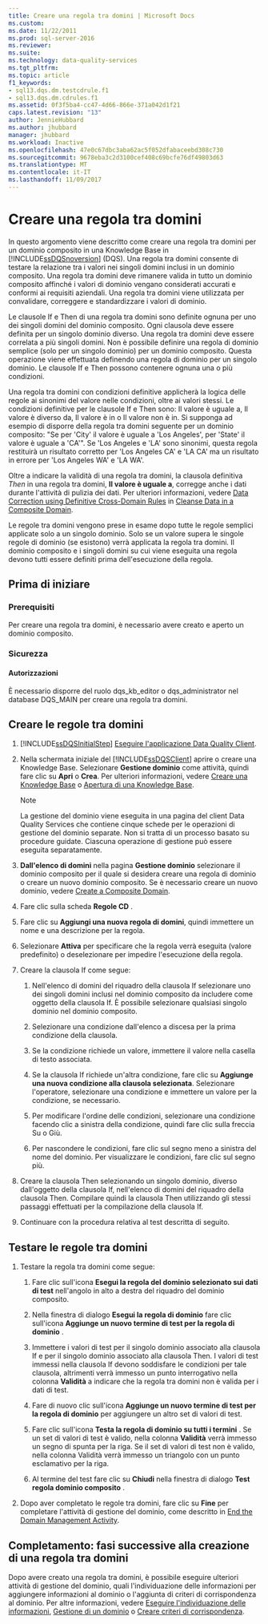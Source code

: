 ```yaml
---
title: Creare una regola tra domini | Microsoft Docs
ms.custom: 
ms.date: 11/22/2011
ms.prod: sql-server-2016
ms.reviewer: 
ms.suite: 
ms.technology: data-quality-services
ms.tgt_pltfrm: 
ms.topic: article
f1_keywords:
- sql13.dqs.dm.testcdrule.f1
- sql13.dqs.dm.cdrules.f1
ms.assetid: 0f3f5ba4-cc47-4d66-866e-371a042d1f21
caps.latest.revision: "13"
author: JennieHubbard
ms.author: jhubbard
manager: jhubbard
ms.workload: Inactive
ms.openlocfilehash: 47e0c67dbc3aba62ac5f052dfabaceebd308c730
ms.sourcegitcommit: 9678eba3c2d3100cef408c69bcfe76df49803d63
ms.translationtype: MT
ms.contentlocale: it-IT
ms.lasthandoff: 11/09/2017
---
```

# <a name="create-a-cross-domain-rule"></a>Creare una regola tra domini
  In questo argomento viene descritto come creare una regola tra domini per un dominio composito in una Knowledge Base in [!INCLUDE[ssDQSnoversion](../includes/ssdqsnoversion-md.md)] (DQS). Una regola tra domini consente di testare la relazione tra i valori nei singoli domini inclusi in un dominio composito. Una regola tra domini deve rimanere valida in tutto un dominio composito affinché i valori di dominio vengano considerati accurati e conformi ai requisiti aziendali. Una regola tra domini viene utilizzata per convalidare, correggere e standardizzare i valori di dominio.  
  
 Le clausole If e Then di una regola tra domini sono definite ognuna per uno dei singoli domini del dominio composito. Ogni clausola deve essere definita per un singolo dominio diverso. Una regola tra domini deve essere correlata a più singoli domini. Non è possibile definire una regola di dominio semplice (solo per un singolo dominio) per un dominio composito. Questa operazione viene effettuata definendo una regola di dominio per un singolo dominio. Le clausole If e Then possono contenere ognuna una o più condizioni.  
  
 Una regola tra domini con condizioni definitive applicherà la logica delle regole ai sinonimi del valore nelle condizioni, oltre ai valori stessi. Le condizioni definitive per le clausole If e Then sono: Il valore è uguale a, Il valore è diverso da, Il valore è in o Il valore non è in. Si supponga ad esempio di disporre della regola tra domini seguente per un dominio composito: "Se per 'City' il valore è uguale a 'Los Angeles', per 'State' il valore è uguale a 'CA'". Se 'Los Angeles e 'LA' sono sinonimi, questa regola restituirà un risultato corretto per 'Los Angeles CA' e 'LA CA' ma un risultato in errore per 'Los Angeles WA' e 'LA WA'.  
  
 Oltre a indicare la validità di una regola tra domini, la clausola definitiva *Then* in una regola tra domini, **Il valore è uguale a**, corregge anche i dati durante l'attività di pulizia dei dati. Per ulteriori informazioni, vedere [Data Correction using Definitive Cross-Domain Rules](../data-quality-services/cleanse-data-in-a-composite-domain.md#CDCorrection) in [Cleanse Data in a Composite Domain](../data-quality-services/cleanse-data-in-a-composite-domain.md).  
  
 Le regole tra domini vengono prese in esame dopo tutte le regole semplici applicate solo a un singolo dominio. Solo se un valore supera le singole regole di dominio (se esistono) verrà applicata la regola tra domini. Il dominio composito e i singoli domini su cui viene eseguita una regola devono tutti essere definiti prima dell'esecuzione della regola.  
  
##  <a name="BeforeYouBegin"></a> Prima di iniziare  
  
###  <a name="Prerequisites"></a> Prerequisiti  
 Per creare una regola tra domini, è necessario avere creato e aperto un dominio composito.  
  
###  <a name="Security"></a> Sicurezza  
  
####  <a name="Permissions"></a> Autorizzazioni  
 È necessario disporre del ruolo dqs_kb_editor o dqs_administrator nel database DQS_MAIN per creare una regola tra domini.  
  
##  <a name="Create"></a> Creare le regole tra domini  
  
1.  [!INCLUDE[ssDQSInitialStep](../includes/ssdqsinitialstep-md.md)] [Eseguire l'applicazione Data Quality Client](../data-quality-services/run-the-data-quality-client-application.md).  
  
2.  Nella schermata iniziale del [!INCLUDE[ssDQSClient](../includes/ssdqsclient-md.md)] aprire o creare una Knowledge Base. Selezionare **Gestione dominio** come attività, quindi fare clic su **Apri** o **Crea**. Per ulteriori informazioni, vedere [Creare una Knowledge Base](../data-quality-services/create-a-knowledge-base.md) o [Apertura di una Knowledge Base](../data-quality-services/open-a-knowledge-base.md).  
  
    > [!NOTE]  
    >  La gestione del dominio viene eseguita in una pagina del client Data Quality Services che contiene cinque schede per le operazioni di gestione del dominio separate. Non si tratta di un processo basato su procedure guidate. Ciascuna operazione di gestione può essere eseguita separatamente.  
  
3.  **Dall'elenco di domini** nella pagina **Gestione dominio** selezionare il dominio composito per il quale si desidera creare una regola di dominio o creare un nuovo dominio composito. Se è necessario creare un nuovo dominio, vedere [Create a Composite Domain](../data-quality-services/create-a-composite-domain.md).  
  
4.  Fare clic sulla scheda **Regole CD** .  
  
5.  Fare clic su **Aggiungi una nuova regola di domini**, quindi immettere un nome e una descrizione per la regola.  
  
6.  Selezionare **Attiva** per specificare che la regola verrà eseguita (valore predefinito) o deselezionare per impedire l'esecuzione della regola.  
  
7.  Creare la clausola If come segue:  
  
    1.  Nell'elenco di domini del riquadro della clausola If selezionare uno dei singoli domini inclusi nel dominio composito da includere come oggetto della clausola If. È possibile selezionare qualsiasi singolo dominio nel dominio composito.  
  
    2.  Selezionare una condizione dall'elenco a discesa per la prima condizione della clausola.  
  
    3.  Se la condizione richiede un valore, immettere il valore nella casella di testo associata.  
  
    4.  Se la clausola If richiede un'altra condizione, fare clic su **Aggiunge una nuova condizione alla clausola selezionata**. Selezionare l'operatore, selezionare una condizione e immettere un valore per la condizione, se necessario.  
  
    5.  Per modificare l'ordine delle condizioni, selezionare una condizione facendo clic a sinistra della condizione, quindi fare clic sulla freccia Su o Giù.  
  
    6.  Per nascondere le condizioni, fare clic sul segno meno a sinistra del nome del dominio. Per visualizzare le condizioni, fare clic sul segno più.  
  
8.  Creare la clausola Then selezionando un singolo dominio, diverso dall'oggetto della clausola If, nell'elenco di domini del riquadro della clausola Then. Compilare quindi la clausola Then utilizzando gli stessi passaggi effettuati per la compilazione della clausola If.  
  
9. Continuare con la procedura relativa al test descritta di seguito.  
  
##  <a name="Test"></a> Testare le regole tra domini  
  
1.  Testare la regola tra domini come segue:  
  
    1.  Fare clic sull'icona **Esegui la regola del dominio selezionato sui dati di test** nell'angolo in alto a destra del riquadro del dominio composito.  
  
    2.  Nella finestra di dialogo **Esegui la regola di dominio** fare clic sull'icona **Aggiunge un nuovo termine di test per la regola di dominio** .  
  
    3.  Immettere i valori di test per il singolo dominio associato alla clausola If e per il singolo dominio associato alla clausola Then. I valori di test immessi nella clausola If devono soddisfare le condizioni per tale clausola, altrimenti verrà immesso un punto interrogativo nella colonna **Validità** a indicare che la regola tra domini non è valida per i dati di test.  
  
    4.  Fare di nuovo clic sull'icona **Aggiunge un nuovo termine di test per la regola di dominio** per aggiungere un altro set di valori di test.  
  
    5.  Fare clic sull'icona **Testa la regola di dominio su tutti i termini** . Se un set di valori di test è valido, nella colonna **Validità** verrà immesso un segno di spunta per la riga. Se il set di valori di test non è valido, nella colonna Validità verrà immesso un triangolo con un punto esclamativo per la riga.  
  
    6.  Al termine del test fare clic su **Chiudi** nella finestra di dialogo **Test regola dominio composito** .  
  
2.  Dopo aver completato le regole tra domini, fare clic su **Fine** per completare l'attività di gestione del dominio, come descritto in [End the Domain Management Activity](http://msdn.microsoft.com/library/ab6505ad-3090-453b-bb01-58435e7fa7c0).  
  
##  <a name="FollowUp"></a> Completamento: fasi successive alla creazione di una regola tra domini  
 Dopo avere creato una regola tra domini, è possibile eseguire ulteriori attività di gestione del dominio, quali l'individuazione delle informazioni per aggiungere informazioni al dominio o l'aggiunta di criteri di corrispondenza al dominio. Per altre informazioni, vedere [Eseguire l'individuazione delle informazioni](../data-quality-services/perform-knowledge-discovery.md), [Gestione di un dominio](../data-quality-services/managing-a-domain.md) o [Creare criteri di corrispondenza](../data-quality-services/create-a-matching-policy.md).  
  
  
